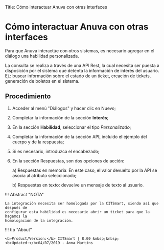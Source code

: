 Title: Cómo interactuar Anuva con otras interfaces
# Cómo interactuar Anuva con otras interfaces

Para que Anuva interactúe con otros sistemas, es necesario agregar en el diálogo una habilidad personalizada.

La consulta se realiza a través de una API Rest, la cual necesita ser puesta a disposición por el sistema que detenta la información de interés del usuario. Ej.: buscar información sobre el estado de un ticket, creación de tickets, generación de boletos en el sistema.

Procedimiento
-----------

1. Acceder al menú "Diálogos" y hacer clic en Nuevo;

2. Completar la información de la sección **Interés**;

3. En la sección **Habilidad**, seleccionar el tipo *Personalizado*;

4. Completar la información de la sección API, incluido el ejemplo del cuerpo y de la respuesta;

5. Si es necesario, introduzca el encabezado;

6. En la sección Respuestas, son dos opciones de acción:

    a) Respuestas en memoria: En este caso, el valor devuelto por la API se asocia al atributo seleccionado;
 
    b) Respuestas en texto: devuelve un mensaje de texto al usuario.
  
  
!!! Abstract "NOTA"

    La integración necesita ser homologada por la CITSmart, siendo así que después de 
    configurar esta habilidad es necesario abrir un ticket para que la hagamos la 
    homologación de la integración.
    
    
!!! tip "About"

    <b>Product/Version:</b> CITSmart | 8.00 &nbsp;&nbsp;
    <b>Updated:</b>04/07/2019 - Anna Martins
   
